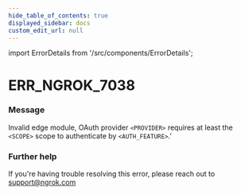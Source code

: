```yaml
---
hide_table_of_contents: true
displayed_sidebar: docs
custom_edit_url: null
---
```


import ErrorDetails from '/src/components/ErrorDetails';

# ERR_NGROK_7038

### Message
Invalid edge module, OAuth provider `<PROVIDER>` requires at least the `<SCOPE>` scope to authenticate by `<AUTH_FEATURE>`.'

### Further help
If you're having trouble resolving this error, please reach out to [support@ngrok.com](mailto:support@ngrok.com?subject=Help%20with%20ERR_NGROK_7038)

<ErrorDetails error='err_ngrok_7038' />
